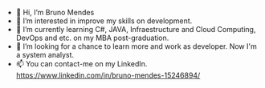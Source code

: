 - 👋 Hi, I’m Bruno Mendes
- 👀 I’m interested in improve my skills on development.
- 🌱 I’m currently learning C#, JAVA, Infraestructure and Cloud Computing, DevOps and etc. on my MBA post-graduation.
- 💞️ I’m looking for a chance to learn more and work as developer. Now I'm a system analyst.
- 📫 You can contact-me on my LinkedIn. https://www.linkedin.com/in/bruno-mendes-15246894/

<!---
BrunoSMendes89/BrunoSMendes89 is a ✨ special ✨ repository because its `README.md` (this file) appears on your GitHub profile.
You can click the Preview link to take a look at your changes.
--->
